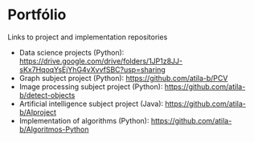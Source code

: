 # Portfólio
Links to project and implementation repositories

- Data science projects (Python): https://drive.google.com/drive/folders/1JP1z8JJ-sKx7HqoqYsEjYhG4vXvvfSBC?usp=sharing
- Graph subject project (Python): https://github.com/atila-b/PCV
- Image processing subject project (Python): https://github.com/atila-b/detect-objects
- Artificial intelligence subject project (Java): https://github.com/atila-b/AIproject
- Implementation of algorithms (Python): https://github.com/atila-b/Algoritmos-Python 
